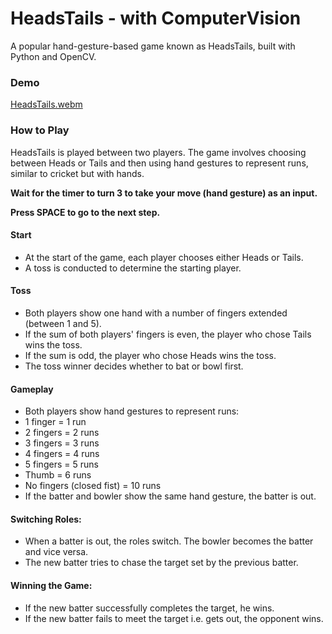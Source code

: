 # HeadsTails - with ComputerVision
A popular hand-gesture-based game known as HeadsTails, built with Python and OpenCV.

### Demo
[HeadsTails.webm](https://github.com/abdullahazharkhan/HeadTail-openCV/assets/109475658/c24edb51-3f1b-4de9-bbac-edc6921312cf)

### How to Play
HeadsTails is played between two players. The game involves choosing between Heads or Tails and then using hand gestures to represent runs, similar to cricket but with hands.

**Wait for the timer to turn 3 to take your move (hand gesture) as an input.**

**Press SPACE to go to the next step.**

#### Start
- At the start of the game, each player chooses either Heads or Tails.
- A toss is conducted to determine the starting player.
#### Toss
- Both players show one hand with a number of fingers extended (between 1 and 5).
- If the sum of both players' fingers is even, the player who chose Tails wins the toss.
- If the sum is odd, the player who chose Heads wins the toss.
- The toss winner decides whether to bat or bowl first.
#### Gameplay
- Both players show hand gestures to represent runs:
- 1 finger = 1 run
- 2 fingers = 2 runs
- 3 fingers = 3 runs
- 4 fingers = 4 runs
- 5 fingers = 5 runs
- Thumb = 6 runs
- No fingers (closed fist) = 10 runs
- If the batter and bowler show the same hand gesture, the batter is out.
#### Switching Roles:
- When a batter is out, the roles switch. The bowler becomes the batter and vice versa.
- The new batter tries to chase the target set by the previous batter.
#### Winning the Game:
- If the new batter successfully completes the target, he wins.
- If the new batter fails to meet the target i.e. gets out, the opponent wins.
